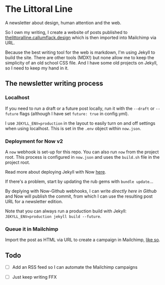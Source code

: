 # The Littoral Line

A newsletter about design, human attention and the web.

So I own my writing, I create a website of posts published to [thelittoralline.callumflack.design](https://thelittoralline.callumflack.design) which is then imported into Mailchimp via URL.

Because the best writing tool for the web is markdown, I'm using Jekyll to build the site. There are other tools (MDX!) but none allow me to keep the simplicity of an old school CSS file. And I have some old projects on Jekyll, so I need to keep my hand in it.

## The newsletter writing process

### Localhost

If you need to run a draft or a future post locally, run it with the `--draft` or `--future` flags (although I have set `future: true` in config.yml).

I use `JEKYLL_ENV=production` in the layout to easily turn on and off settings when using localhost. This is set in the `.env` object within `now.json`.

### Deployment for Now v2

A `now` webhook is set-up for this repo. You can also run `now` from the project root. This process is configured in `now.json` and uses the `build.sh` file in the project root.

Read more about deploying Jekyll with Now [here](https://github.com/zeit/now-examples/blob/master/jekyll/build.sh).

If there's a problem, start by updating the rub gems with `bundle update`…

By deplying with Now-Github webhooks, I can write _directly here in Github_ and Now will publish the commit, from which I can use the resulting post URL for a newsletter edition.

Note that you can always run a production build with Jekyll: `JEKYLL_ENV=production jekyll build --future`.

### Queue it in Mailchimp

Import the post as HTML via URL to create a campaign in Mailchimp, [like so](https://mailchimp.com/help/import-html-from-url-to-create-a-campaign/).

## Todo

- [ ] Add an RSS feed so I can automate the Mailchimp campaigns

- [ ] Just keep writing FFX
